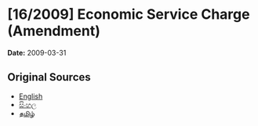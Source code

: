# [16/2009] Economic Service Charge (Amendment)

**Date:** 2009-03-31

## Original Sources

- [English](https://documents.gov.lk/view/acts/2009/3/16-2009_E.pdf)
- [සිංහල](https://documents.gov.lk/view/acts/2009/3/16-2009_S.pdf)
- [தமிழ்](https://documents.gov.lk/view/acts/2009/3/16-2009_T.pdf)
